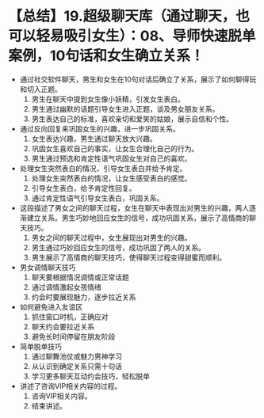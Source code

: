 # 【总结】19.超级聊天库（通过聊天，也可以轻易吸引女生）：08、导师快速脱单案例，10句话和女生确立关系！

-   通过社交软件聊天，男生和女生在10句对话后确立了关系，展示了如何聊得玩和切入正题。
    1.  男生在聊天中提到女生像小妖精，引发女生表白。
    2.  男生通过幽默的话题引导女生进入正题，谈及男女朋友关系。
    3.  男生表达自己的标准，喜欢亲切和爱笑的姑娘，展示自信和个性。
-   通过反向回复来巩固女生的兴趣，进一步巩固关系。
    1.  女生表达兴趣，男生通过聊天放大兴趣。
    2.  巩固女生喜欢自己的事实，让女生合理化自己的行为。
    3.  男生通过预选和肯定性语气巩固女生对自己的喜欢。
-   处理女生突然表白的情况，引导女生表白并给予肯定。
    1.  处理女生突然表白的情况，让女生感受表白的感觉。
    2.  引导女生表白，给予肯定性回复。
    3.  通过肯定性语气引导女生表白，巩固关系。
-   这段描述了男女之间的聊天过程，女生在聊天中表现出对男生的兴趣，两人逐渐建立关系。男生巧妙地回应女生的信号，成功巩固关系，展示了高情商的聊天技巧。
    1.  男女之间的聊天过程中，女生展现出对男生的兴趣。
    2.  男生通过巧妙回应女生的信号，成功巩固了两人的关系。
    3.  男生展示了高情商的聊天技巧，使得聊天过程变得甜蜜而顺利。
-   男女调情聊天技巧
    1.  聊天要根据情况调情或正常话题
    2.  通过调情激起女孩情绪
    3.  约会时要展现魅力，逐步拉近关系
-   如何避免进入友谊区
    1.  抓住窗口时机，正确应对
    2.  聊天约会要拉近关系
    3.  避免长时间停留在朋友阶段
-   简单脱单技巧
    1.  通过聊舞池仗或魅力男神学习
    2.  从认识到确定关系只需十句话
    3.  学习更多聊天互动约会技巧，轻松脱单
-   讲述了咨询VIP相关内容的过程。
    1.  咨询VIP相关内容。
    2.  结束讲述。